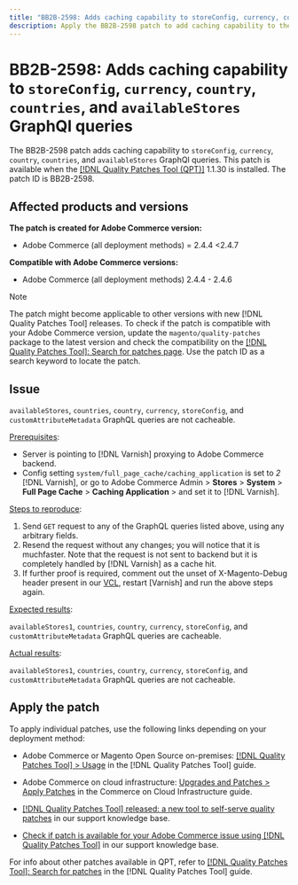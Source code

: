 ```yaml
---
title: "BB2B-2598: Adds caching capability to storeConfig, currency, country, countries, availableStores GraphQl queries"
description: Apply the BB2B-2598 patch to add caching capability to the storeConfig, currency, country, countries, and availableStores GraphQl queries.
---
```


# BB2B-2598: Adds caching capability to `storeConfig`, `currency`, `country`, `countries`, and `availableStores` GraphQl queries

The BB2B-2598 patch adds caching capability to `storeConfig`, `currency`, `country`, `countries`, and `availableStores` GraphQl queries. This patch is available when the [[!DNL Quality Patches Tool (QPT)]](/help/announcements/adobe-commerce-announcements/magento-quality-patches-released-new-tool-to-self-serve-quality-patches.md) 1.1.30 is installed. The patch ID is BB2B-2598.

## Affected products and versions

**The patch is created for Adobe Commerce version:**

* Adobe Commerce (all deployment methods) = 2.4.4 <2.4.7 

**Compatible with Adobe Commerce versions:**

* Adobe Commerce (all deployment methods) 2.4.4 - 2.4.6

>[!NOTE]
>
>The patch might become applicable to other versions with new [!DNL Quality Patches Tool] releases. To check if the patch is compatible with your Adobe Commerce version, update the `magento/quality-patches` package to the latest version and check the compatibility on the [[!DNL Quality Patches Tool]: Search for patches page](https://experienceleague.adobe.com/tools/commerce-quality-patches/index.html). Use the patch ID as a search keyword to locate the patch.

## Issue

`availableStores`, `countries`, `country`, `currency`, `storeConfig`, and `customAttributeMetadata` GraphQL queries are not cacheable.

<u>Prerequisites</u>:

* Server is pointing to [!DNL Varnish] proxying to Adobe Commerce backend.
* Config setting `system/full_page_cache/caching_application` is set to *2* [!DNL Varnish], or go to Adobe Commerce Admin > **Stores** > **System** > **Full Page Cache** > **Caching Application** > and set it to [!DNL Varnish].

<u>Steps to reproduce</u>:

1. Send `GET` request to any of the GraphQL queries listed above, using any arbitrary fields.
1. Resend the request without any changes; you will notice that it is muchfaster. Note that the request is not sent to backend but it is completely handled by [!DNL Varnish] as a cache hit.
1. If further proof is required, comment out the unset of X-Magento-Debug header present in our [VCL](https://github.com/magento-commerce/magento2ce/blob/026e5b29a5edfd619bbdea62d636b3cab2ea03b4/app/code/Magento/PageCache/etc/varnish6.vcl#L227), restart [Varnish] and run the above steps again.

<u>Expected results</u>:

`availableStores1`, `countries`, `country`, `currency`, `storeConfig`, and `customAttributeMetadata` GraphQL queries are cacheable.

<u>Actual results</u>:

`availableStores1`, `countries`, `country`, `currency`, `storeConfig`, and `customAttributeMetadata` GraphQL queries are not cacheable.

## Apply the patch

To apply individual patches, use the following links depending on your deployment method:

* Adobe Commerce or Magento Open Source on-premises: [[!DNL Quality Patches Tool] > Usage](https://experienceleague.adobe.com/docs/commerce-operations/tools/quality-patches-tool/usage.html) in the [!DNL Quality Patches Tool] guide.
* Adobe Commerce on cloud infrastructure: [Upgrades and Patches > Apply Patches](https://experienceleague.adobe.com/docs/commerce-cloud-service/user-guide/develop/upgrade/apply-patches.html) in the Commerce on Cloud Infrastructure guide.


* [[!DNL Quality Patches Tool] released: a new tool to self-serve quality patches](/help/announcements/adobe-commerce-announcements/magento-quality-patches-released-new-tool-to-self-serve-quality-patches.md) in our support knowledge base.
* [Check if patch is available for your Adobe Commerce issue using [!DNL Quality Patches Tool]](/help/support-tools/patches-available-in-qpt-tool/check-patch-for-magento-issue-with-magento-quality-patches.md) in our support knowledge base.

For info about other patches available in QPT, refer to [[!DNL Quality Patches Tool]: Search for patches](https://experienceleague.adobe.com/tools/commerce-quality-patches/index.html) in the [!DNL Quality Patches Tool] guide.
